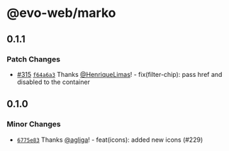 # @evo-web/marko

## 0.1.1

### Patch Changes

- [#315](https://github.com/eBay/evo-web/pull/315) [`f64a6a3`](https://github.com/eBay/evo-web/commit/f64a6a36b16e321d80619f6cc157f5fdcba1c864) Thanks [@HenriqueLimas](https://github.com/HenriqueLimas)! - fix(filter-chip): pass href and disabled to the container

## 0.1.0

### Minor Changes

- [`6775e83`](https://github.com/eBay/evo-web/commit/6775e83876884db6b38424b3a3197679dfff9a81) Thanks [@agliga](https://github.com/agliga)! - feat(icons): added new icons (#229)
